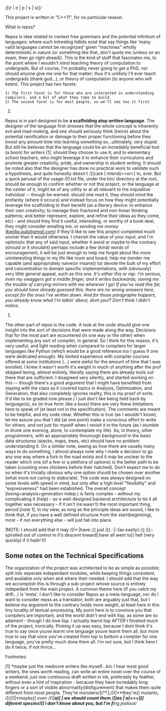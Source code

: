 /[(r | e | p | s | s)]/

This project is written in "C++11", for no particular reason.

What is repss?

  Repss is idea related to context free grammars and the potential infinitum of languages; where such intresting tidbits
  exist that say things like 'many valid languages cannot be recognized' given "machines" wholly deterministic in nature
  (or something like that, don't quote me (unless on an exam, then go right ahead)). This is the kind of stuff that fascinates me,
  to the point where I wouldn't mind teaching theory of computation to undergrads. But of course, I'm probably never going
  to get a PhD, nor should anyone give me one for that matter; thus it's unlikely I'll ever teach undergrads (thank god...),
  or theory of computation (to anyone who will listen). This project has two facets: 

    1) The first facet is for those who are interested in understanding compilers, and a bit of what they take to build
    2) The second facet is for most people, so we'll see too it first
    

  2)
  Repss is in part designed to be **a scaffolding atop written language**. The designer of the language first stresses
  that the whole concept is inherently evil and mad-making, and one should seriously think (twice) about the potential ramification
  or damage to their proper functioning before they invest any amount time into learning something so...ultimately, very stupid.
  But still he believes that the language could be an incredably beneficial tool (a boon) for writers *[1]*, should they choose to use it;
  and to elementary school teachers, who might leverage it to enhance their curriculums and promote greater creativity, pride, and ownership
  in student writing. It should be noted also that the designer has done no practical work to validate such a hypothesis, and quite
  honestly doesn't /[(care | intend)>>or<] to, ever. But a quick perusal of the usage-01.txt file, under the bin/ directory at
  the root, should be enough to confirm whether or not this project, or the language at the center of it, might be of any utility or
  at all relevant to the inquisitive individual -- though be warned: should one read it, they should mind the profanity (where it occurs)
  and instead focus on how they might potentially leverage the scaffolding to their benefit (as a literary device: to enhance their own creativity;
  to manage their fractured and non-linear thinking patterns; and better represent, explore, and refine their ideas as they come, etc) - and
  should they find it useful, interesting, or worthy of a book deal, they might consider emailing me, or *sending me money (kwillia.pub@gmail.com)* if they'd 
  like to see this project completed much sooner than it would otherwise. I cherish the value of your input; and I'm optimistic that any of said input,
  whether it avoid or maybe to the contrary (should or it shouldnt) perhaps include a few (kind) words of encouragement, it will be just enough to help me
  forget about the more uninteresting things in my life like room and board, help me (render me capable (and appropriately naive(or insane)) to) devote the
  bulk of my effort and concentration to domain specific implementations, with (obviously) very little general appeal, such as this one. 
  *It's either this or rap.
  I'm serious, even my swaggers got a middle finger, and it writes backwards; saving me the trouble of carrying mirrors with me wherever I go! If you've read this far,
  you should have already guessed this; there are no wrong answers here, except for the ones I've written down. And for those paragraphe hoppers, you already know what I'm talkin' about,
  dont you!? Don't think I didn't notice.*
  
  1)
  The other part of repss is the code. A look at the code should give one insight into the sort of decisions that
  were made along the way. Decisions that for the most part are ecountered (in one way or the other) when implementing
  any sort of compiler, in general. So I think for this reason, it's very useful, and light reading when compared to compilers 
  for larger languages like Python (which would be a good reference too I guess if one were dedicated enough). My limited experience
  with compiler courses offered at some institutions (...) were awful for the amount of time that I was enrolled. I knew it wasn't worth
  it's weight in much of anything after the prof skipped lexing, almost entirely, literally saying there are already tools out there that
  are sufficient. I disagreed very silently, and started working on this -- though there's a good argument that I might have benefited from
  staying with the class as it covered topics in Analysis, Optimization, and Generation, that also completely ignores reality, this is my proof
  of sorts. (I'd like to be graded now please.) I just don't like being held back by language(s), so (in true form :like a boss) there are very
  feww limitations here to speak of (at least not in the specification). The comments are meant to be helpful, and my code clear. Whether this is
  true (as I wouldn't know), let me assure you that I did (at one point) make a conscious effort to write for others, and not just for myself
  when I revisit it in the future (as I stumble in drunk one evening, alone, to contemplate my life). So, in theory, other programmers, with
  an appropriately thourough background in the basic data structures (stacks, maps, trees, etc) should have no problem understanding it.
  On a similar note, seeing as how there are usually many ways to do something, I almost always note why I made a decision to go any one way
  where a fork in the road exists and it may be unclear to the reader which one (of a few or a plethora of options) is the better path to be taken
  (counting ones chickens before their hatched). Don't expect me to do so when it's trivially obvious why one option should be chosen over another
  (what more  not caring to elaborate). The code was always designed on some levels with speed in mind, but only after a high level "flexibility" and
  "expresiveness" had been establshed. The overall concept (lexing+analysis+generation indep.) is fairly complex - without my complicating it (help) - so a well-designed
  backend architecture to tie it all together was necessary - if it isn't (re:wasn't) the most important thing, period [note 1].
  In my view, as long as the principle ideas are sound, I like to think that, if you have a well defined structure from the start(beginning),
  most - if not everything else - will just fall into place.

  (NOTE: I should add that it may /[(*:|have::)] just /[(: :|::(as easily)::)] /[(:: spiralled out of control in it's descent toward|:have all went to)] hell (very quickly) if it hadn't!) 
  
  Some notes on the Technical Specifications
  ------------------------------------------
  The organization of the project was architected to be as simple as possible; split into seperate independant modules,
  while keeping things consistent, and available only when and where their needed. I should add that the way we accomplish
  this is through a sub-project whose source is entirely indepedant from the main project. A common theme here (if you catch my drift...)
  is 'meta'. I don't like to consider Repss as a meta-language, nor do I want to consider repss as a translator; both are arguably just that,
  but I believe my argument to the contrary holds more weight, at least here in this tiny locality of textual-processing. My point here is to
  convince you that compilers are important, and the world didn't end with lisp, as some are so adament - though I do love lisp.
  I actually learnt lisp AFTER I finished much of the project, ironically. Picking it up was easy, because I dont think it's true
  to say once youve learnt one language youve learnt them all, but more true to say that once you've created from top to bottom a compiler
  for one language, you've pretty much done them all. I'm not sure, but I think here I do it twice, if not thrice...
  





Footnotes:

[1] *maybe just the mediocre writers like myself...b/c I hear most good writers, the ones worth reading, can write an entire
   novel over the course of a weekend; just one continuous draft written in ink, preferably by feather, without even a hint
   of inspiration - because they have incredably long fingers or a sort of visible abnormality(disfigurement) that makes 
   them quite different from most people. They're monsters/[(**.|;/[(|**they're)] mutants, /[(/[(|**maybe)] even /[(|**a)]
   | we should count them /[(as | a)>><])] diferent species!)]  I don't know about you, but I'm f***ing *jealous!*




